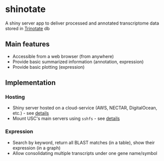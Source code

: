 # shinotate
A shiny server app to deliver processed and annotated transcriptome data stored in [Trinotate](https://trinotate.github.io/) db

## Main features
* Accessible from a web browser (from anywhere)
* Provide basic summarized information (annotation, expression)
* Provide basic plotting (expression) 

## Implementation
### Hosting
* Shiny server hosted on a cloud-service (AWS, NECTAR, DigitalOcean, etc.) - see [details](http://deanattali.com/2015/05/09/setup-rstudio-shiny-server-digital-ocean/)
* Mount USC's main servers using `sshfs` - see [details](https://www.digitalocean.com/community/tutorials/how-to-use-sshfs-to-mount-remote-file-systems-over-ssh) 
### Expression
* Search by keyword, return all BLAST matches (in a table), show their expression (in a graph)
* Allow consolidating multiple transcripts under one gene name/symbol 
